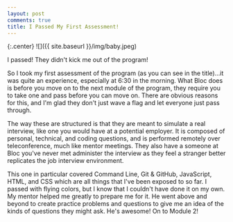 ```yaml
---
layout: post
comments: true
title: I Passed My First Assessment!
---
```


{:.center}
![]({{ site.baseurl }}/img/baby.jpeg)

I passed! They didn't kick me out of the program!

So I took my first assessment of the program (as you can see in the title)...it was quite an experience, especially at 6:30 in the morning. What Bloc does is before you move on to the next module of the program, they require you to take one and pass before you can move on. There are obvious reasons for this, and I'm glad they don't just wave a flag and let everyone just pass through.

The way these are structured is that they are meant to simulate a real interview, like one you would have at a potential employer. It is composed of personal, technical, and coding questions, and is performed remotely over teleconference, much like mentor meetings. They also have a someone at Bloc you've never met administer the interview as they feel a stranger better replicates the job interview environment.

This one in particular covered Command Line, Git & GitHub, JavaScript, HTML, and CSS which are all things that I've been exposed to so far. I passed with flying colors, but I know that I couldn't have done it on my own. My mentor helped me greatly to prepare me for it. He went above and beyond to create practice problems and questions to give me an idea of the kinds of questions they might ask. He's awesome! On to Module 2!
